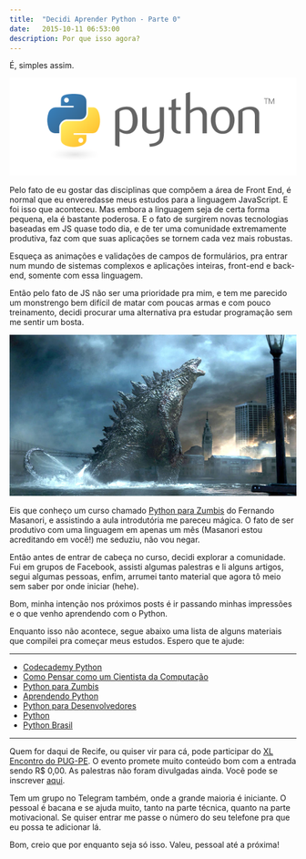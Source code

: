 ```yaml
---
title:  "Decidi Aprender Python - Parte 0"
date:   2015-10-11 06:53:00
description: Por que isso agora?
---
```


É, simples assim. 

![logo do python][logo do python]

Pelo fato de eu gostar das disciplinas que compõem a área de Front End, é normal que eu enveredasse meus estudos para a linguagem JavaScript. E foi isso que aconteceu. Mas embora a linguagem seja de certa forma pequena, ela é bastante poderosa. E o fato de surgirem novas tecnologias baseadas em JS quase todo dia, e de ter uma comunidade extremamente produtiva, faz com que suas aplicações se tornem cada vez mais robustas. 

Esqueça as animações e validações de campos de formulários, pra entrar num mundo de sistemas complexos e aplicações inteiras, front-end e back-end, somente com essa linguagem. 

Então pelo fato de JS não ser uma prioridade pra mim, e tem me parecido um monstrengo bem difícil de matar com poucas armas e com pouco treinamento, decidi procurar uma alternativa pra estudar programação sem me sentir um bosta.

![Godzilla][Godzilla]

Eis que conheço um curso chamado [Python para Zumbis][Python para Zumbis] do Fernando Masanori, e assistindo a aula introdutória me pareceu mágica. O fato de ser produtivo com uma linguagem em apenas um mês (Masanori estou acreditando em você!) me seduziu, não vou negar. 

Então antes de entrar de cabeça no curso, decidi explorar a comunidade. Fui em grupos de Facebook, assisti algumas palestras e li alguns artigos, segui algumas pessoas, enfim, arrumei tanto material que agora tô meio sem saber por onde iniciar (hehe).

Bom, minha intenção nos próximos posts é ir passando minhas impressões e o que venho aprendendo com o Python.

Enquanto isso não acontece, segue abaixo uma lista de alguns materiais que compilei pra começar meus estudos. Espero que te ajude:

<hr>

* [Codecademy Python][Codecademy Python]
* [Como Pensar como um Cientista da Computação][Como Pensar como um Cientista da Computação]
* [Python para Zumbis][Python para Zumbis]
* [Aprendendo Python][Aprendendo Python]
* [Python para Desenvolvedores][Python para Desenvolvedores]
* [Python][Python]
* [Python Brasil][Python Brasil]

<hr>

Quem for daqui de Recife, ou quiser vir para cá, pode participar do [XL Encontro do PUG-PE][XL Encontro do PUG-PE]. O evento promete muito conteúdo bom com a entrada sendo R$ 0,00. As palestras não foram divulgadas ainda. Você pode se inscrever [aqui][Inscrição PUG].

Tem um grupo no Telegram também, onde a grande maioria é iniciante. O pessoal é bacana e se ajuda muito, tanto na parte técnica, quanto na parte motivacional. Se quiser entrar me passe o número do seu telefone pra que eu possa te adicionar lá. 

Bom, creio que por enquanto seja só isso. Valeu, pessoal até a próxima!

[Python para Zumbis]:http://pycursos.com/python-para-zumbis/
[Codecademy Python]:https://www.codecademy.com/pt-BR/learn
[Como Pensar como um Cientista da Computação]:https://panda.ime.usp.br/pensepy/static/pensepy/01-Introducao/introducao.html
[Python para Zumbis]:http://pycursos.com/python-para-zumbis/
[Aprendendo Python]:https://ericstk.wordpress.com/
[Python para Desenvolvedores]:http://ricardoduarte.github.io/python-para-desenvolvedores/
[XL Encontro do PUG-PE]:http://www.pug.pe/xl/
[Python]:https://www.python.org/
[Python Brasil]:http://wiki.python.org.br/
[Inscrição PUG]:http://www.eventick.com.br/pugpe40

[logo do python]:/assets/images/python-logo.png
[Godzilla]:/assets/images/godzilla.jpg
